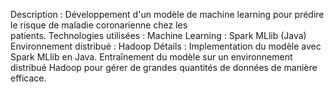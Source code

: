 Description :
      Développement d'un modèle de machine learning pour prédire le risque de maladie coronarienne chez les       
      patients.
Technologies utilisées :
      Machine Learning : Spark MLlib (Java)
      Environnement distribué : Hadoop
Détails :
      Implementation du modèle avec Spark MLlib en Java.
      Entraînement du modèle sur un environnement distribué Hadoop pour gérer de grandes quantités de données de         manière efficace.
